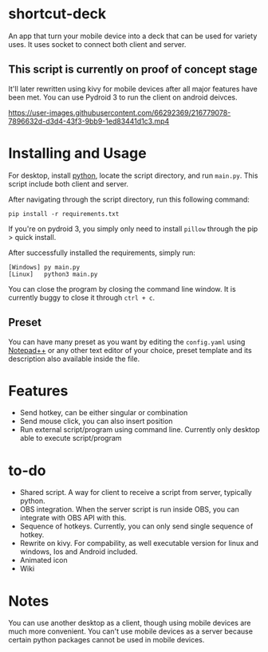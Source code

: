 # shortcut-deck
An app that turn your mobile device into a deck that can be used for variety uses. It uses socket to connect both client and server. 

## This script is currently on proof of concept stage
It'll later rewritten using kivy for mobile devices after all major features have been met. You can use Pydroid 3 to run the client on android deivces.



https://user-images.githubusercontent.com/66292369/216779078-7896632d-d3d4-43f3-9bb9-1ed83441d1c3.mp4



# Installing and Usage
For desktop, install [python](https://www.python.org/), locate the script directory, and run `main.py`. This script include both client and server.

After navigating through the script directory, run this following command:
```
pip install -r requirements.txt
```
If you're on pydroid 3, you simply only need to install `pillow` through the pip > quick install.

After successfully installed the requirements, simply run:
```
[Windows] py main.py
[Linux]   python3 main.py
```

You can close the program by closing the command line window. It is currently buggy to close it through `ctrl + c`.

## Preset
You can have many preset as you want by editing the `config.yaml` using [Notepad++](https://notepad-plus-plus.org/downloads/) or any other text editor of your choice, preset template and its description also available inside the file.

# Features
- Send hotkey, can be either singular or combination
- Send mouse click, you can also insert position
- Run external script/program using command line. Currently only desktop able to execute script/program

# to-do
- Shared script. A way for client to receive a script from server, typically python.
- OBS integration. When the server script is run inside OBS, you can integrate with OBS API with this.
- Sequence of hotkeys. Currently, you can only send single sequence of hotkey.
- Rewrite on kivy. For compability, as well executable version for linux and windows, Ios and Android included.
- Animated icon
- Wiki

# Notes
You can use another desktop as a client, though using mobile devices are much more convenient. You can't use mobile devices as a server because certain python packages cannot be used in mobile devices.
